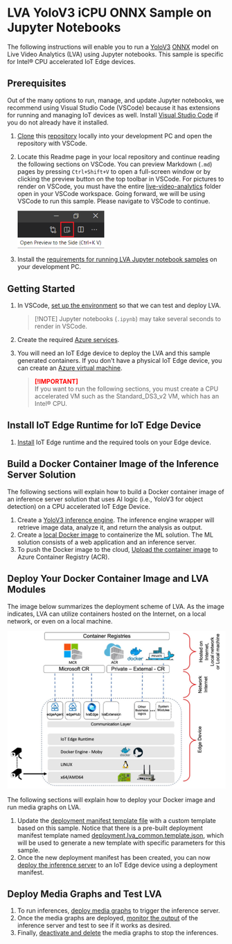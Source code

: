 # LVA YoloV3 iCPU ONNX Sample on Jupyter Notebooks 
The following instructions will enable you to run a [YoloV3](http://pjreddie.com/darknet/yolo/) [ONNX](http://onnx.ai/) model on Live Video Analytics (LVA) using Jupyter notebooks. This sample is specific for Intel® CPU accelerated IoT Edge devices. 

## Prerequisites
Out of the many options to run, manage, and update Jupyter notebooks, we recommend using Visual Studio Code (VSCode) because it has extensions for running and managing IoT devices as well. Install [Visual Studio Code](https://code.visualstudio.com/docs/setup/setup-overview) if you do not already have it installed. 

1. [Clone](https://code.visualstudio.com/Docs/editor/versioncontrol#_cloning-a-repository) this [repository](/../../) locally into your development PC and open the repository with VSCode. 
2. Locate this Readme page in your local repository and continue reading the following sections on VSCode. You can preview Markdown (`.md`) pages by pressing `Ctrl+Shift+V` to open a full-screen window or by clicking the preview button on the top toolbar in VSCode. For pictures to render on VSCode, you must have the entire [live-video-analytics](/../..) folder open in your VSCode workspace. Going forward, we will be using VSCode to run this sample. Please navigate to VSCode to continue. 
   
   <img src="../../../../../../images/_markdown_preview.png" width=200px/> 
   <br>

3. Install the [requirements for running LVA Jupyter notebook samples](../../../common/requirements.md) on your development PC.

## Getting Started
1. In VSCode, [set up the environment](../../../common/setup_environment.ipynb) so that we can test and deploy LVA.
   ><span>[!NOTE]</span>
   >Jupyter notebooks (`.ipynb`) may take several seconds to render in VSCode.
2. Create the required [Azure services](../../../common/create_azure_services.ipynb).
3. You will need an IoT Edge device to deploy the LVA and this sample generated containers. If you don't have a physical IoT Edge device, you can create an [Azure virtual machine](../../../common/create_azure_vm.ipynb).

    > <span style="color:red; font-weight:bold"> [!IMPORTANT] </span>  
    > If you want to run the following sections, you must create a CPU accelerated VM such as the Standard_DS3_v2 VM, which has an Intel® CPU.

<!--
    Change the following steps based on specific instructions.
-->

## Install IoT Edge Runtime for IoT Edge Device
1. [Install](../../../common/install_iotedge_runtime_cpu.md) IoT Edge runtime and the required tools on your Edge device. 

## Build a Docker Container Image of the Inference Server Solution
The following sections will explain how to build a Docker container image of an inference server solution that uses AI logic (i.e., YoloV3 for object detection) on a CPU accelerated IoT Edge Device.
1. Create a [YoloV3 inference engine](create_yolov3_icpu_inference_engine.ipynb). The inference engine wrapper will retrieve image data, analyze it, and return the analysis as output.
2. Create a [local Docker image](create_yolov3_icpu_container_image.ipynb) to containerize the ML solution. The ML solution consists of a web application and an inference server.
3. To push the Docker image to the cloud, [Upload the container image](../../../common/upload_container_image_to_acr.ipynb) to Azure Container Registry (ACR).

## Deploy Your Docker Container Image and LVA Modules
The image below summarizes the deployment scheme of LVA. As the image indicates, LVA can utilize containers hosted on the Internet, on a local network, or even on a local machine.

<img src="../../../../../../images/_architecture.jpg?raw=true" width=600px/>  

The following sections will explain how to deploy your Docker image and run media graphs on LVA. 

1. Update the [deployment manifest template file](create_yolov3_icpu_deployment_manifest.ipynb) with a custom template based on this sample. Notice that there is a pre-built deployment manifest template named [deployment.lva_common.template.json](../../../common/deployment.lva_common.template.json), which will be used to generate a new template with specific parameters for this sample.
2. Once the new deployment manifest has been created, you can now [deploy the inference server](../../../common/deploy_iotedge_modules.ipynb) to an IoT Edge device using a deployment manifest. 

## Deploy Media Graphs and Test LVA
1. To run inferences, [deploy media graphs](../../../common/deploy_media_graph.ipynb) to trigger the inference server.
2. Once the media graphs are deployed, [monitor the output](../../../common/monitor_output.md) of the inference server and test to see if it works as desired.
3. Finally, [deactivate and delete](../../../common/delete_media_graph.ipynb) the media graphs to stop the inferences.
